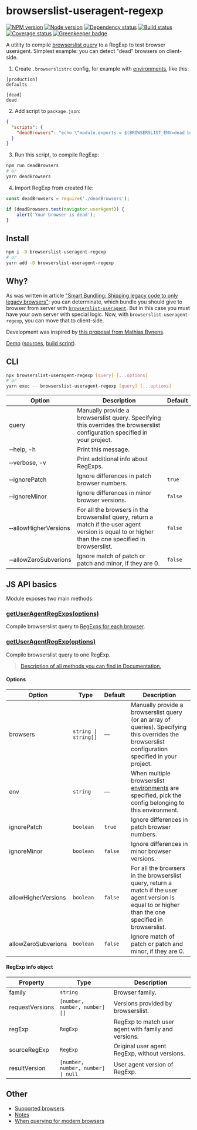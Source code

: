 
# browserslist-useragent-regexp

[![NPM version][npm]][npm-url]
[![Node version][node]][node-url]
[![Dependency status][deps]][deps-url]
[![Build status][build]][build-url]
[![Coverage status][coverage]][coverage-url]
[![Greenkeeper badge][greenkeeper]][greenkeeper-url]

[npm]: https://img.shields.io/npm/v/browserslist-useragent-regexp.svg
[npm-url]: https://www.npmjs.com/package/browserslist-useragent-regexp

[node]: https://img.shields.io/node/v/browserslist-useragent-regexp.svg
[node-url]: https://nodejs.org

[deps]: https://img.shields.io/david/browserslist/browserslist-useragent-regexp.svg
[deps-url]: https://david-dm.org/browserslist/browserslist-useragent-regexp

[build]: http://img.shields.io/travis/com/browserslist/browserslist-useragent-regexp.svg
[build-url]: https://travis-ci.com/browserslist/browserslist-useragent-regexp

[coverage]: https://img.shields.io/coveralls/browserslist/browserslist-useragent-regexp.svg
[coverage-url]: https://coveralls.io/r/browserslist/browserslist-useragent-regexp

[greenkeeper]: https://badges.greenkeeper.io/browserslist/browserslist-useragent-regexp.svg
[greenkeeper-url]: https://greenkeeper.io/

A utility to compile [browserslist query](https://github.com/browserslist/browserslist#queries) to a RegExp to test browser useragent. Simplest example: you can detect "dead" browsers on client-side.

1) Create `.browserslistrc` config, for example with [environments](https://github.com/browserslist/browserslist#environments), like this:

```
[production]
defaults

[dead]
dead
```

2) Add script to `package.json`:

```json
{
  "scripts": {
    "deadBrowsers": "echo \"module.exports = $(BROWSERSLIST_ENV=dead browserslist-useragent-regexp);\" > deadBrowsers.js"
  }
}
```

3) Run this script, to compile RegExp:

```bash
npm run deadBrowsers
# or
yarn deadBrowsers
```

4) Import RegExp from created file:

```js
const deadBrowsers = require('./deadBrowsers');

if (deadBrowsers.test(navigator.userAgent)) {
    alert('Your browser is dead');
}
```

## Install

```bash
npm i -D browserslist-useragent-regexp
# or
yarn add -D browserslist-useragent-regexp
```

## Why?

As was written in article ["Smart Bundling: Shipping legacy code to only legacy browsers"](https://www.smashingmagazine.com/2018/10/smart-bundling-legacy-code-browsers/): you can determinate, which bundle you should give to browser from server with [`browserslist-useragent`](https://github.com/browserslist/browserslist-useragent). But in this case you must have your own server with special logic. Now, with `browserslist-useragent-regexp`, you can move that to client-side.

Development was inspired by [this proposal from Mathias Bynens](https://twitter.com/mathias/status/1105857829393653761).

[Demo](https://browserslist.github.io/browserslist-useragent-regexp/demo.html) ([sources](https://github.com/browserslist/browserslist-useragent-regexp/blob/7cf6afb7da2b6c77179abb8b8bd1bbcb61cf376a/docs/demo.html#L17-L29), [build script](https://github.com/browserslist/browserslist-useragent-regexp/blob/7cf6afb7da2b6c77179abb8b8bd1bbcb61cf376a/examples/buildDemo.js#L61-L74)).

## CLI

```bash
npx browserslist-useragent-regexp [query] [...options]
# or
yarn exec -- browserslist-useragent-regexp [query] [...options]
```

| Option | Description | Default |
|--------|-------------|---------|
| query | Manually provide a browserslist query. Specifying this overrides the browserslist configuration specified in your project. | |
| &#x2011;&#x2011;help, -h | Print this message. | |
| &#x2011;&#x2011;verbose, -v | Print additional info about RegExps. | |
| &#x2011;&#x2011;ignorePatch | Ignore differences in patch browser numbers. | `true` |
| &#x2011;&#x2011;ignoreMinor | Ignore differences in minor browser versions. | `false` |
| &#x2011;&#x2011;allowHigherVersions | For all the browsers in the browserslist query, return a match if the user agent version is equal to or higher than the one specified in browserslist. | `false` |
| &#x2011;&#x2011;allowZeroSubverions | Ignore match of patch or patch and minor, if they are 0. | `false` |

## JS API basics

Module exposes two main methods:

### [getUserAgentRegExps(options)](https://browserslist.github.io/browserslist-useragent-regexp/modules/_useragentregexp_useragentregexp_.html#getuseragentregexps)

Compile browserslist query to [RegExps for each browser](#regexp-info-object).

### [getUserAgentRegExp(options)](https://browserslist.github.io/browserslist-useragent-regexp/modules/_useragentregexp_useragentregexp_.html#getuseragentregexp)

Compile browserslist query to one RegExp.

> [Description of all methods you can find in Documentation.](https://browserslist.github.io/browserslist-useragent-regexp/index.html)

#### Options

| Option | Type | Default | Description |
|--------|------|---------|-------------|
| browsers | `string \| string[]` | — | Manually provide a browserslist query (or an array of queries). Specifying this overrides the browserslist configuration specified in your project. |
| env | `string` | — | When multiple browserslist [environments](https://github.com/ai/browserslist#environments) are specified, pick the config belonging to this environment. |
| ignorePatch | `boolean` | `true` | Ignore differences in patch browser numbers. |
| ignoreMinor | `boolean` | `false` | Ignore differences in minor browser versions. |
| allowHigherVersions | `boolean` | `false` | For all the browsers in the browserslist query, return a match if the user agent version is equal to or higher than the one specified in browserslist. |
| allowZeroSubverions | `boolean` | `false` | Ignore match of patch or patch and minor, if they are 0. |

#### RegExp info object

| Property | Type | Description |
|----------|------|-------------|
| family | `string` | Browser family. |
| requestVersions | `[number, number, number][]` | Versions provided by browserslist. |
| regExp | `RegExp` | RegExp to match user agent with family and versions. |
| sourceRegExp | `RegExp` | Original user agent RegExp, without versions. |
| resultVersion | `[number, number, number] \| null` | User agent version of RegExp. |

## Other

- [Supported browsers](https://github.com/browserslist/browserslist-useragent#supported-browsers)
- [Notes](https://github.com/browserslist/browserslist-useragent#notes)
- [When querying for modern browsers](https://github.com/browserslist/browserslist-useragent#when-querying-for-modern-browsers)
